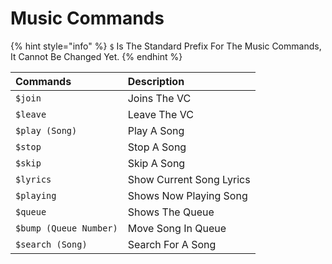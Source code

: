 # Music Commands

{% hint style="info" %}
`$` Is The Standard Prefix For The Music Commands, It Cannot Be Changed Yet.
{% endhint %}

| Commands | Description |
| :--- | :--- |
| `$join` | Joins The VC |
| `$leave` | Leave The VC |
| `$play (Song)` | Play A Song |
| `$stop` | Stop A Song |
| `$skip` | Skip A Song |
| `$lyrics` | Show Current Song Lyrics |
| `$playing` | Shows Now Playing Song |
| `$queue` | Shows The Queue |
| `$bump (Queue Number)` | Move Song In Queue |
| `$search (Song)` | Search For A Song |

